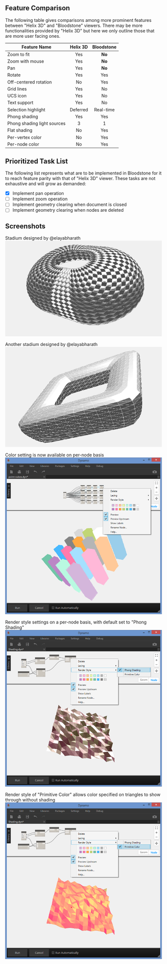 
Feature Comparison
-----
The following table gives comparisons among more prominent features between "Helix 3D" and "Bloodstone" viewers. There may be more functionalities provided by "Helix 3D" but here we only outline those that are more user facing ones.

| Feature Name | Helix 3D | Bloodstone |
| ------------ |:--------:|:----------:|
| Zoom to fit | Yes | **No** |
| Zoom with mouse | Yes | **No** |
| Pan | Yes | **No** |
| Rotate | Yes | Yes |
| Off-centered rotation | No | Yes |
| Grid lines | Yes | No |
| UCS icon | Yes | No |
| Text support | Yes | No |
| Selection highlight | Deferred | Real-time |
| Phong shading | Yes | Yes |
| Phong shading light sources | 3 | 1 |
| Flat shading | No | Yes |
| Per-vertex color | No | Yes |
| Per-node color | No | Yes |

Prioritized Task List
-----
The following list represents what are to be implemented in Bloodstone for it to reach feature parity with that of "Helix 3D" viewer. These tasks are not exhaustive and will grow as demanded:

- [x] Implement pan operation
- [ ] Implement zoom operation
- [ ] Implement geometry clearing when document is closed
- [ ] Implement geometry clearing when nodes are deleted

Screenshots
-----
Stadium designed by @elayabharath
![Image](https://raw.githubusercontent.com/DynamoDS/Dynamo/Bloodstone/doc/img/eb-stadium-v0.png)

Another stadium designed by @elayabharath
![Image](https://raw.githubusercontent.com/DynamoDS/Dynamo/Bloodstone/doc/img/eb-stadium-v1.png)

Color setting is now available on per-node basis
![Image](https://raw.githubusercontent.com/DynamoDS/Dynamo/Bloodstone/doc/img/node-and-primitive-colors.png)

Render style settings on a per-node basis, with default set to "Phong Shading"
![Image](https://raw.githubusercontent.com/DynamoDS/Dynamo/Bloodstone/doc/img/render-style-phong-shading.png)

Render style of "Primitive Color" allows color specified on triangles to show through without shading
![Image](https://raw.githubusercontent.com/DynamoDS/Dynamo/Bloodstone/doc/img/render-style-primitive-color.png)
